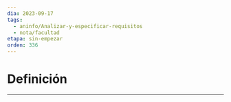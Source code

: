 ```yaml
---
dia: 2023-09-17
tags:
  - aninfo/Analizar-y-especificar-requisitos
  - nota/facultad
etapa: sin-empezar
orden: 336
---
```

# Definición
---
